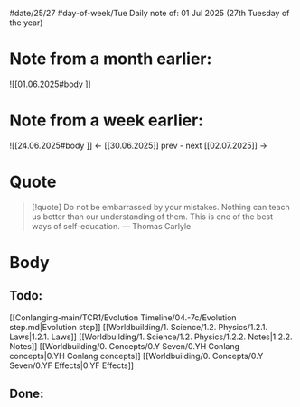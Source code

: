 
#date/25/27
#day-of-week/Tue
Daily note of: 01 Jul 2025 (27th Tuesday of the year)

# Note from a month earlier:
![[01.06.2025#body ]]

# Note from a week earlier:
![[24.06.2025#body ]]
 <- [[30.06.2025]] prev - next [[02.07.2025]] ->
# Quote

> [!quote] Do not be embarrassed by your mistakes. Nothing can teach us better than our understanding of them. This is one of the best ways of self-education.
> — Thomas Carlyle
# Body

## Todo:

[[Conlanging-main/TCR1/Evolution Timeline/04.-7c/Evolution step.md|Evolution step]]
[[Worldbuilding/1. Science/1.2. Physics/1.2.1. Laws|1.2.1. Laws]]
[[Worldbuilding/1. Science/1.2. Physics/1.2.2. Notes|1.2.2. Notes]]
[[Worldbuilding/0. Concepts/0.Y Seven/0.YH Conlang concepts|0.YH Conlang concepts]]
[[Worldbuilding/0. Concepts/0.Y Seven/0.YF Effects|0.YF Effects]]
## Done:
